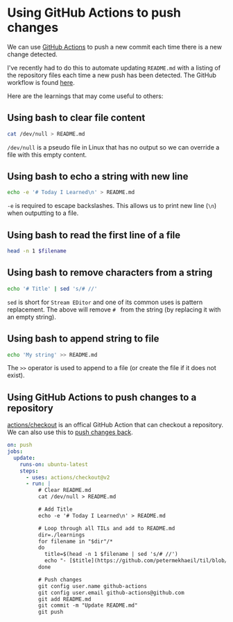 # Using GitHub Actions to push changes

We can use [GitHub Actions](https://docs.github.com/en/actions) to push a new commit each time there is a new change detected. 

I've recently had to do this to automate updating `README.md` with a listing of the repository files each time a new push has been detected. The GitHub workflow is found [here](https://github.com/petermekhaeil/til/blob/master/.github/workflows/update.yml).

Here are the learnings that may come useful to others:

## Using bash to clear file content

```bash
cat /dev/null > README.md
```
`/dev/null` is a pseudo file in Linux that has no output so we can override a file with this empty content.

## Using bash to echo a string with new line

```bash
echo -e '# Today I Learned\n' > README.md
```

`-e` is required to escape backslashes. This allows us to print new line (`\n`) when outputting to a file.

## Using bash to read the first line of a file

```bash
head -n 1 $filename
```

## Using bash to remove characters from a string

```bash
echo '# Title' | sed 's/# //'
```

`sed` is short for `Stream EDitor` and one of its common uses is pattern replacement. The above will remove `# ` from the string (by replacing it with an empty string).

## Using bash to append string to file

```bash
echo 'My string' >> README.md
```

The `>>` operator is used to append to a file (or create the file if it does not exist).

## Using GitHub Actions to push changes to a repository

[actions/checkout](https://github.com/actions/checkout) is an offical GitHub Action that can checkout a repository. We can also use this to [push changes back](https://github.com/actions/checkout#Push-a-commit-using-the-built-in-token).

```yml
on: push
jobs:
  update:
    runs-on: ubuntu-latest
    steps:
      - uses: actions/checkout@v2
      - run: |
          # Clear README.md
          cat /dev/null > README.md

          # Add Title
          echo -e '# Today I Learned\n' > README.md

          # Loop through all TILs and add to README.md
          dir=./learnings
          for filename in "$dir"/*
          do
            title=$(head -n 1 $filename | sed 's/# //')
            echo "- [$title](https://github.com/petermekhaeil/til/blob/master/$filename)" >> README.md
          done

          # Push changes
          git config user.name github-actions
          git config user.email github-actions@github.com
          git add README.md
          git commit -m "Update README.md"
          git push
```
